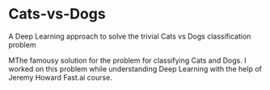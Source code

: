 # Cats-vs-Dogs
A Deep Learning approach to solve the trivial Cats vs Dogs classification problem

MThe famousy solution for the problem for classifying Cats and Dogs. I worked on this problem while understanding Deep Learning with the help of Jeremy Howard Fast.ai course.
